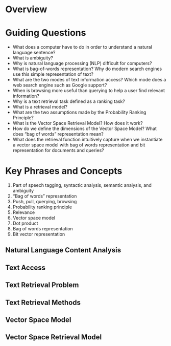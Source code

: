 # Overview

# Guiding Questions
- What does a computer have to do in order to understand a natural language sentence?
- What is ambiguity?
- Why is natural language processing (NLP) difficult for computers?
- What is bag-of-words representation? Why do modern search engines use this simple representation of text?
- What are the two modes of text information access? Which mode does a web search engine such as Google support?
- When is browsing more useful than querying to help a user find relevant information?
- Why is a text retrieval task defined as a ranking task?
- What is a retrieval model?
- What are the two assumptions made by the Probability Ranking Principle?
- What is the Vector Space Retrieval Model? How does it work?
- How do we define the dimensions of the Vector Space Model? What does “bag of words” representation mean?
- What does the retrieval function intuitively capture when we instantiate a vector space model with bag of words representation and bit representation for documents and queries?

# Key Phrases and Concepts

1. Part of speech tagging, syntactic analysis, semantic analysis, and ambiguity
2. “Bag of words” representation
3. Push, pull, querying, browsing
4. Probability ranking principle
5. Relevance
6. Vector space model
7. Dot product
8. Bag of words representation
9. Bit vector representation

## Natural Language Content Analysis

## Text Access

## Text Retrieval Problem

## Text Retrieval Methods

## Vector Space Model

## Vector Space Retrieval Model

